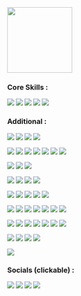 <img src="https://images.credly.com/size/340x340/images/6f224283-bbe7-4669-8663-d8050b571264/image.png" width="150" height="150"/>

### Core Skills :
<p>
  <a href="#"><img src="https://img.shields.io/badge/Red%20Hat-EE0000?style=for-the-badge&logo=redhat&logoColor=white"/></a>
  <a href="#"><img src="https://img.shields.io/badge/Ansible-EE0000?style=for-the-badge&logo=ansible&logoColor=white"/></a>
  <a href="#"><img src="https://img.shields.io/badge/Amazon%20AWS-232F3E?style=for-the-badge&logo=amazonaws&logoColor=white"/></a>
  <a href="#"><img src="https://img.shields.io/badge/Patching-4CAF50?style=for-the-badge&logo=linux&logoColor=white"/></a>
  <a href="#"><img src="https://img.shields.io/badge/Monitoring-183A61?style=for-the-badge&logo=prometheus&logoColor=white"/></a>
</p>

### Additional :
<p>
  <!-- OS / Platforms -->
  <a href="#"><img src="https://img.shields.io/badge/Debian-A81D33?style=for-the-badge&logo=debian&logoColor=white"/></a>
  <a href="#"><img src="https://img.shields.io/badge/Ubuntu-E95420?style=for-the-badge&logo=ubuntu&logoColor=white"/></a>
  <a href="#"><img src="https://img.shields.io/badge/Kali_Linux-557C94?style=for-the-badge&logo=kali-linux&logoColor=white"/></a>
  <a href="#"><img src="https://img.shields.io/badge/Windows-0078D6?style=for-the-badge&logo=windows&logoColor=white"/></a>

  <!-- Cloud & Infra -->
  <a href="#"><img src="https://img.shields.io/badge/AWS_EC2-FF9900?style=for-the-badge&logo=amazonec2&logoColor=white"/></a>
  <a href="#"><img src="https://img.shields.io/badge/AWS_S3-569A31?style=for-the-badge&logo=amazons3&logoColor=white"/></a>
  <a href="#"><img src="https://img.shields.io/badge/AWS_IAM-232F3E?style=for-the-badge&logo=amazonaws&logoColor=white"/></a>
  <a href="#"><img src="https://img.shields.io/badge/AWS_Amplify-FF9900?style=for-the-badge&logo=awsamplify&logoColor=white"/></a>
  <a href="#"><img src="https://img.shields.io/badge/AWS_Lambda-FF9900?style=for-the-badge&logo=awslambda&logoColor=white"/></a>
  <a href="#"><img src="https://img.shields.io/badge/Azure_DevOps-0078D7?style=for-the-badge&logo=azuredevops&logoColor=white"/></a>
  <a href="#"><img src="https://img.shields.io/badge/Red_Hat_Satellite-EE0000?style=for-the-badge&logo=redhat&logoColor=white"/></a>

  <!-- Monitoring & Security -->
  <a href="#"><img src="https://img.shields.io/badge/Checkmk-15D1A0?style=for-the-badge&logo=checkmk&logoColor=white"/></a>
  <a href="#"><img src="https://img.shields.io/badge/SCOM-0078D4?style=for-the-badge&logo=microsoft&logoColor=white"/></a>
  <a href="#"><img src="https://img.shields.io/badge/Tenable.io-2D9CDB?style=for-the-badge&logo=tenable&logoColor=white"/></a>

  <!-- Automation & Scripting -->
  <a href="#"><img src="https://img.shields.io/badge/Bash-4EAA25?style=for-the-badge&logo=gnubash&logoColor=white"/></a>
  <a href="#"><img src="https://img.shields.io/badge/PowerShell-2CA5E0?style=for-the-badge&logo=powershell&logoColor=white"/></a>
  <a href="#"><img src="https://img.shields.io/badge/Python-3776AB?style=for-the-badge&logo=python&logoColor=white"/></a>
  <a href="#"><img src="https://img.shields.io/badge/YAML-CB171E?style=for-the-badge&logo=yaml&logoColor=white"/></a>

  <!-- Dev Tools -->
  <a href="#"><img src="https://img.shields.io/badge/Git-F05032?style=for-the-badge&logo=git&logoColor=white"/></a>
  <a href="#"><img src="https://img.shields.io/badge/GitHub-181717?style=for-the-badge&logo=github&logoColor=white"/></a>
  <a href="#"><img src="https://img.shields.io/badge/VS_Code-007ACC?style=for-the-badge&logo=visualstudiocode&logoColor=white"/></a>
  <a href="#"><img src="https://img.shields.io/badge/VIM-11AB00?style=for-the-badge&logo=vim&logoColor=white"/></a>
  <a href="#"><img src="https://img.shields.io/badge/Notepad++-90E59A.svg?style=for-the-badge&logo=notepadplusplus&logoColor=black"/></a>

  <!-- Documentation & Web -->
  <a href="#"><img src="https://img.shields.io/badge/Hugo-FF4088?style=for-the-badge&logo=hugo&logoColor=white"/></a>
  <a href="#"><img src="https://img.shields.io/badge/HTML-239120?style=for-the-badge&logo=html5&logoColor=white"/></a>
  <a href="#"><img src="https://img.shields.io/badge/CSS-1572B6?style=for-the-badge&logo=css3&logoColor=white"/></a>
  <a href="#"><img src="https://img.shields.io/badge/Markdown-000000?style=for-the-badge&logo=markdown&logoColor=white"/></a>
  <a href="#"><img src="https://img.shields.io/badge/LibreOffice-18A303?style=for-the-badge&logo=libreoffice&logoColor=white"/></a>
  <a href="#"><img src="https://img.shields.io/badge/Confluence-172BF4?style=for-the-badge&logo=confluence&logoColor=white"/></a>
  <a href="#"><img src="https://img.shields.io/badge/ServiceNow-00C6AE?style=for-the-badge&logo=servicenow&logoColor=white"/></a>

  <!-- AI -->
  <a href="#"><img src="https://img.shields.io/badge/Notion-000000?style=for-the-badge&logo=notion&logoColor=white"/></a>
  <a href="#"><img src="https://img.shields.io/badge/Motion-FF4154?style=for-the-badge&logo=kinsta&logoColor=white"/></a>
  <a href="#"><img src="https://img.shields.io/badge/ChatGPT-74aa9c?style=for-the-badge&logo=openai&logoColor=white"/></a>
  <a href="#"><img src="https://img.shields.io/badge/Gamma-000000?style=for-the-badge&logoColor=white"/></a>
  <a href="#"><img src="https://img.shields.io/badge/Kohya-222222?style=for-the-badge&logoColor=white"/></a>
  <a href="#"><img src="https://img.shields.io/badge/Fooocus-007ACC?style=for-the-badge&logoColor=white"/></a>
  <a href="#"><img src="https://img.shields.io/badge/FramePack-6A5ACD?style=for-the-badge&logoColor=white"/></a>

  <!-- Virtualisation & Visual Tools -->
  <a href="#"><img src="https://img.shields.io/badge/VirtualBox-183A61?style=for-the-badge&logo=virtualbox&logoColor=white"/></a>
  <a href="#"><img src="https://img.shields.io/badge/OBS_Studio-302E31?style=for-the-badge&logo=obsstudio&logoColor=white"/></a>
  <a href="#"><img src="https://img.shields.io/badge/SketchUp-005F9E?style=for-the-badge&logo=sketchup&logoColor=white"/></a>
  <a href="#"><img src="https://img.shields.io/badge/GIMP-5C5543?style=for-the-badge&logo=gimp&logoColor=white"/></a>

  <!-- Learning / Labs -->
  <a href="#"><img src="https://img.shields.io/badge/Hack_The_Box-9FEF00?style=for-the-badge&logo=hack-the-box&logoColor=white"/></a>
</p>

### Socials (clickable) :
<p>
  <a href="mailto:jackcollins1434@yahoo.com" target="_blank"><img src="https://img.shields.io/badge/Email-D14836?style=for-the-badge&logo=gmail&logoColor=white"/></a>
  <a href="https://github.com/0phoi5" target="_blank"><img src="https://img.shields.io/badge/GitHub-181717?style=for-the-badge&logo=github&logoColor=white"/></a>
  <a href="https://www.linkedin.com/in/jack-collins-632531155/" target="_blank"><img src="https://img.shields.io/badge/LinkedIn-0077B5?style=for-the-badge&logo=linkedin&logoColor=white"/></a>
  <a href="https://www.buymeacoffee.com/jackcollins" target="_blank"><img src="https://img.shields.io/badge/Buy_Me_A_Coffee-FFDD00?style=for-the-badge&logo=buy-me-a-coffee&logoColor=black"/></a>
</p>
